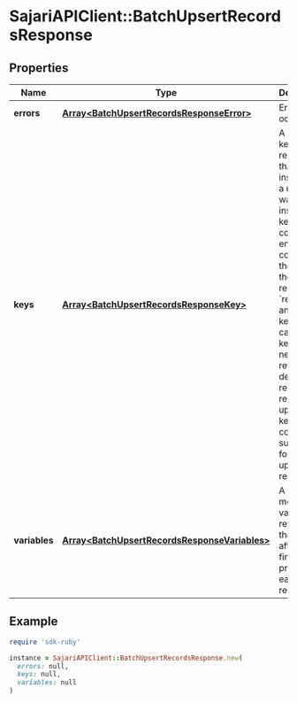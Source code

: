 # SajariAPIClient::BatchUpsertRecordsResponse

## Properties

| Name | Type | Description | Notes |
| ---- | ---- | ----------- | ----- |
| **errors** | [**Array&lt;BatchUpsertRecordsResponseError&gt;**](BatchUpsertRecordsResponseError.md) | Errors that occurred. | [optional] |
| **keys** | [**Array&lt;BatchUpsertRecordsResponseKey&gt;**](BatchUpsertRecordsResponseKey.md) | A list of keys of the records that were inserted.  If a record was inserted, keys contains an entry containing the index of the inserted record from &#x60;records&#x60; and the key. You can use the key if you need to retrieve or delete the record.  If a record was updated, keys contains no such entry for the updated record. | [optional] |
| **variables** | [**Array&lt;BatchUpsertRecordsResponseVariables&gt;**](BatchUpsertRecordsResponseVariables.md) | A list of modified variables returned by the pipeline after it has finished processing each record. | [optional] |

## Example

```ruby
require 'sdk-ruby'

instance = SajariAPIClient::BatchUpsertRecordsResponse.new(
  errors: null,
  keys: null,
  variables: null
)
```

